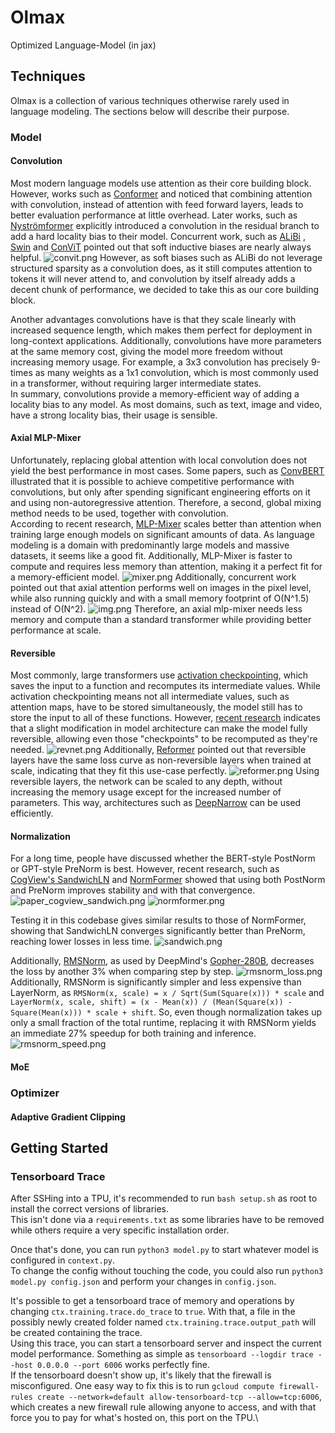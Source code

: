 # Olmax

Optimized Language-Model (in jax)

## Techniques

Olmax is a collection of various techniques otherwise rarely used in language modeling. The sections below will describe
their purpose.

### Model

#### Convolution

Most modern language models use attention as their core building block. However, works such
as [Conformer](https://arxiv.org/abs/2005.08100) and noticed that combining attention with convolution, instead of
attention with feed forward layers, leads to better evaluation performance at little overhead. Later works, such
as [Nyströmformer](https://arxiv.org/abs/2102.03902) explicitly introduced a convolution in the residual branch to add a
hard locality bias to their model. Concurrent work, such as [ALiBi](https://arxiv.org/abs/2108.12409)
, [Swin](https://arxiv.org/abs/2103.14030) and [ConViT](https://arxiv.org/abs/2103.10697) pointed out that soft
inductive biases are nearly always helpful.
![convit.png](images/convit.png)
However, as soft biases such as ALiBi do not leverage structured sparsity as a convolution does, as it still computes
attention to tokens it will never attend to, and convolution by itself already adds a decent chunk of performance, we
decided to take this as our core building block.

Another advantages convolutions have is that they scale linearly with increased sequence length, which makes them
perfect for deployment in long-context applications. Additionally, convolutions have more parameters at the same memory
cost, giving the model more freedom without increasing memory usage. For example, a 3x3 convolution has precisely
9-times as many weights as a 1x1 convolution, which is most commonly used in a transformer, without requiring larger
intermediate states.\
In summary, convolutions provide a memory-efficient way of adding a locality bias to any model. As most domains, such as
text, image and video, have a strong locality bias, their usage is sensible.

#### Axial MLP-Mixer

Unfortunately, replacing global attention with local convolution does not yield the best performance in most cases. Some
papers, such as [ConvBERT](https://arxiv.org/abs/2008.02496) illustrated that it is possible to achieve competitive
performance with convolutions, but only after spending significant engineering efforts on it and using
non-autoregressive attention. Therefore, a second, global mixing method needs to be used, together with convolution.\
According to recent research, [MLP-Mixer](https://arxiv.org/abs/2105.01601) scales better than attention when training
large enough models on significant amounts of data. As language modeling is a domain with predominantly large models and
massive datasets, it seems like a good fit. Additionally, MLP-Mixer is faster to compute and requires less memory than
attention, making it a perfect fit for a memory-efficient model.
![mixer.png](images/mixer.png)
Additionally, concurrent work pointed out that axial attention performs well on images in the pixel level, while also
running quickly and with a small memory footprint of O(N^1.5) instead of O(N^2).
![img.png](images/axial.png)
Therefore, an axial mlp-mixer needs less memory and compute than a standard transformer while providing better
performance at scale.

#### Reversible

Most commonly, large transformers use [activation checkpointing](https://arxiv.org/abs/1604.06174v2), which saves the
input to a function and recomputes its intermediate values. While activation checkpointing means not all intermediate
values, such as attention maps, have to be stored simultaneously, the model still has to store the input to all of these
functions. However, [recent research](https://arxiv.org/abs/1707.04585) indicates that a slight modification in model
architecture can make the model fully reversible, allowing even those "checkpoints" to be recomputed as they're needed.
![revnet.png](images/revnet.png)
Additionally, [Reformer](https://arxiv.org/abs/2001.04451) pointed out that reversible layers have the same loss curve
as non-reversible layers when trained at scale, indicating that they fit this use-case perfectly.
![reformer.png](images/reformer.png)
Using reversible layers, the network can be scaled to any depth, without increasing the memory usage except for the
increased number of parameters. This way, architectures such as [DeepNarrow](https://arxiv.org/abs/2109.10686) can be
used efficiently.

#### Normalization

For a long time, people have discussed whether the BERT-style PostNorm or GPT-style PreNorm is best. However, recent
research, such as [CogView's SandwichLN](https://arxiv.org/abs/2105.13290)
and [NormFormer](https://openreview.net/pdf?id=GMYWzWztDx5) showed that using both PostNorm and PreNorm improves
stability and with that convergence.
![paper_cogview_sandwich.png](images/paper_cogview_sandwich.png)
![normformer.png](images/normformer.png)

Testing it in this codebase gives similar results to those of NormFormer, showing that SandwichLN converges
significantly better than PreNorm, reaching lower losses in less time.
![sandwich.png](images/sandwich.png)

Additionally, [RMSNorm](https://arxiv.org/abs/1910.07467), as used by
DeepMind's [Gopher-280B](https://arxiv.org/abs/2112.11446), decreases the loss by another
3% when comparing step by step. ![rmsnorm_loss.png](images/rmsnorm_loss.png)
Additionally, RMSNorm is significantly simpler and less expensive than LayerNorm,
as `RMSNorm(x, scale) = x / Sqrt(Sum(Square(x))) * scale` and
`LayerNorm(x, scale, shift) = (x - Mean(x)) / (Mean(Square(x)) - Square(Mean(x))) * scale + shift`. So, even though
normalization takes up only a small fraction of the total runtime, replacing it with RMSNorm yields an immediate 27%
speedup for both training and inference.
![rmsnorm_speed.png](images/rmsnorm_speed.png)

#### MoE

### Optimizer


#### Adaptive Gradient Clipping

## Getting Started

### Tensorboard Trace

After SSHing into a TPU, it's recommended to run `bash setup.sh` as root to install the correct versions of libraries.\
This isn't done via a `requirements.txt` as some libraries have to be removed while others require a very specific
installation order.

Once that's done, you can run `python3 model.py` to start whatever model is configured in `context.py`.\
To change the config without touching the code, you could also run `python3 model.py config.json` and perform your
changes in `config.json`.

It's possible to get a tensorboard trace of memory and operations by changing `ctx.training.trace.do_trace` to `true`.
With that, a file in the possibly newly created folder named `ctx.training.trace.output_path` will be created containing
the trace.\
Using this trace, you can start a tensorboard server and inspect the current model performance. Something as simple
as `tensorboard --logdir trace --host 0.0.0.0 --port 6006` works perfectly fine.\
If the tensorboard doesn't show up, it's likely that the firewall is misconfigured. One easy way to fix this is to
run `gcloud compute firewall-rules create --network=default allow-tensorboard-tcp --allow=tcp:6006`, which creates a new
firewall rule allowing anyone to access, and with that force you to pay for what's hosted on, this port on the TPU.\